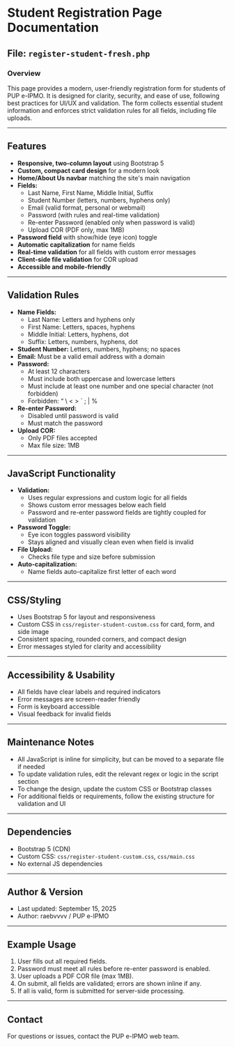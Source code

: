 # Student Registration Page Documentation

## File: `register-student-fresh.php`

### Overview
This page provides a modern, user-friendly registration form for students of PUP e-IPMO. It is designed for clarity, security, and ease of use, following best practices for UI/UX and validation. The form collects essential student information and enforces strict validation rules for all fields, including file uploads.

---

## Features
- **Responsive, two-column layout** using Bootstrap 5
- **Custom, compact card design** for a modern look
- **Home/About Us navbar** matching the site's main navigation
- **Fields:**
  - Last Name, First Name, Middle Initial, Suffix
  - Student Number (letters, numbers, hyphens only)
  - Email (valid format, personal or webmail)
  - Password (with rules and real-time validation)
  - Re-enter Password (enabled only when password is valid)
  - Upload COR (PDF only, max 1MB)
- **Password field** with show/hide (eye icon) toggle
- **Automatic capitalization** for name fields
- **Real-time validation** for all fields with custom error messages
- **Client-side file validation** for COR upload
- **Accessible and mobile-friendly**

---

## Validation Rules
- **Name Fields:**
  - Last Name: Letters and hyphens only
  - First Name: Letters, spaces, hyphens
  - Middle Initial: Letters, hyphens, dot
  - Suffix: Letters, numbers, hyphens, dot
- **Student Number:** Letters, numbers, hyphens; no spaces
- **Email:** Must be a valid email address with a domain
- **Password:**
  - At least 12 characters
  - Must include both uppercase and lowercase letters
  - Must include at least one number and one special character (not forbidden)
  - Forbidden: “ \ < > ` ; | %
- **Re-enter Password:**
  - Disabled until password is valid
  - Must match the password
- **Upload COR:**
  - Only PDF files accepted
  - Max file size: 1MB

---

## JavaScript Functionality
- **Validation:**
  - Uses regular expressions and custom logic for all fields
  - Shows custom error messages below each field
  - Password and re-enter password fields are tightly coupled for validation
- **Password Toggle:**
  - Eye icon toggles password visibility
  - Stays aligned and visually clean even when field is invalid
- **File Upload:**
  - Checks file type and size before submission
- **Auto-capitalization:**
  - Name fields auto-capitalize first letter of each word

---

## CSS/Styling
- Uses Bootstrap 5 for layout and responsiveness
- Custom CSS in `css/register-student-custom.css` for card, form, and side image
- Consistent spacing, rounded corners, and compact design
- Error messages styled for clarity and accessibility

---

## Accessibility & Usability
- All fields have clear labels and required indicators
- Error messages are screen-reader friendly
- Form is keyboard accessible
- Visual feedback for invalid fields

---

## Maintenance Notes
- All JavaScript is inline for simplicity, but can be moved to a separate file if needed
- To update validation rules, edit the relevant regex or logic in the script section
- To change the design, update the custom CSS or Bootstrap classes
- For additional fields or requirements, follow the existing structure for validation and UI

---

## Dependencies
- Bootstrap 5 (CDN)
- Custom CSS: `css/register-student-custom.css`, `css/main.css`
- No external JS dependencies

---

## Author & Version
- Last updated: September 15, 2025
- Author: raebvvvv / PUP e-IPMO

---

## Example Usage
1. User fills out all required fields.
2. Password must meet all rules before re-enter password is enabled.
3. User uploads a PDF COR file (max 1MB).
4. On submit, all fields are validated; errors are shown inline if any.
5. If all is valid, form is submitted for server-side processing.

---

## Contact
For questions or issues, contact the PUP e-IPMO web team.
